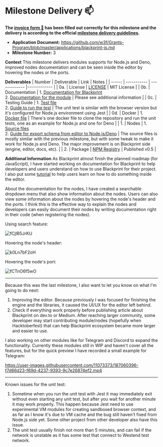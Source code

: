 # Milestone Delivery :mailbox:

**The [invoice form :pencil:](https://docs.google.com/forms/d/e/1FAIpQLSfmNYaoCgrxyhzgoKQ0ynQvnNRoTmgApz9NrMp-hd8mhIiO0A/viewform) has been filled out correctly for this milestone and the delivery is according to the official [milestone delivery guidelines](https://github.com/w3f/Grants-Program/blob/master/docs/milestone-deliverables-guidelines.md).**

* **Application Document:** https://github.com/w3f/Grants-Program/blob/master/applications/blackprint-js.md
* **Milestone Number:** 3

**Context**
This milestone delivers modules supports for Node.js and Deno, improved nodes documentation and can be seen inside the editor by hovering the nodes or the ports.

**Deliverables**
| Number | Deliverable | Link | Notes |
| -----: | ----------- | ------------- |------------- |
| 0a. | License | [LICENSE](https://github.com/Blackprint/nodes-polkadot.js/blob/189ebaf5d3b3b4cd325e2a0d3ff46aaba4862d15/LICENSE) | MIT License |
| 0b. | Documentation | 1. [Documentation for Blackprint](https://blackprint.github.io/#page/sketch/1#;bpdocs:Home)<br>2. [Documentation for the module](https://github.com/Blackprint/nodes-polkadot.js/blob/189ebaf5d3b3b4cd325e2a0d3ff46aaba4862d15/README.md) | Please see additional information |
| 0c. | Testing Guide | 1. [Test file](https://github.com/Blackprint/nodes-polkadot.js/blob/189ebaf5d3b3b4cd325e2a0d3ff46aaba4862d15/tests/node.test.js)<br>2. [Guide to run the test](https://github.com/Blackprint/nodes-polkadot.js/blob/189ebaf5d3b3b4cd325e2a0d3ff46aaba4862d15/README.md#running-test) | The unit test is similar with the browser version but it's configured for Node.js environment using Jest |
| 0d. | Docker | 1. [Docker file](https://github.com/Blackprint/nodes-polkadot.js/tree/189ebaf5d3b3b4cd325e2a0d3ff46aaba4862d15/.github/docker) | There's one docker file to clone the repository and run the unit tests, one as an example for Node.js and one for Deno |
| 1. | Nodes | 1. [Source files](https://github.com/Blackprint/nodes-polkadot.js/tree/189ebaf5d3b3b4cd325e2a0d3ff46aaba4862d15/src)<br>2. [Guide for export schema from editor to Node.js/Deno](https://github.com/Blackprint/nodes-polkadot.js/blob/189ebaf5d3b3b4cd325e2a0d3ff46aaba4862d15/README.md#run-in-different-environment) | The source files is mostly similar with the previous milestone, but with some tweak to make it work for Node.js and Deno. The major improvement is on Blackprint side (engine, editor, docs, etc). |
| 2. | Package | [NPM Registry](https://www.npmjs.com/package/@blackprint/nodes-polkadot.js) | Published v0.5 |

**Additional Information**
As Blackprint almost finish the planned roadmap (for JavaScript), I have started working on documentation for Blackprint to help developers and users understand on how to use Blackprint for their project. I also put some [tutorial](https://blackprint.github.io/#;bpdocs:Editor/Tutorial) to help users learn on how to do something inside the editor.

About the documentation for the nodes, I have created a searchable dropdown menu that also show information about the nodes. Users can also view some information about the nodes by hovering the node's header and the ports. I think this is the effective way to explain the nodes and developers can easily document their nodes by writing documentation right in their code (when registering the nodes).

Using search feature:

![fCjIB5JrKU](https://user-images.githubusercontent.com/11073373/187021112-d37e9aee-8a73-4d02-b56a-0e8bb3e06217.jpg)

Hovering the node's header:

![k0Ln7bF2oH](https://user-images.githubusercontent.com/11073373/186894430-4c8862f6-f7a6-43ce-b599-033fbe9f079c.jpg)

Hovering the node's port:

![fCTnO6f5wO](https://user-images.githubusercontent.com/11073373/186894515-4a0d0225-8802-49b0-9d58-3ddc334cdfb5.jpg)

---

Because this was the last milestone, I also want to let you know on what I'm going to do next:
1. Improving the editor. Because previously I was focused for finishing the engine and the libraries, it caused the UI/UX for the editor left behind.
2. Check if everything work properly before publishing article about Blackprint on dev.to or Medium. After reaching larger community, some developer may start contributing module/nodes (hopefully when Hacktoberfest) that can help Blackprint ecosystem became more larger and easier to use.

I also working on other modules like for Telegram and Discord to expand the functionality. Currently these modules still in WIP and haven't cover all the features, but for the quick preview I have recorded a small example for Telegram:

https://user-images.githubusercontent.com/11073373/187060396-f7d66d23-f69d-4237-9393-9c7e26874ef2.mp4

---

Known issues for the unit test:
1. Sometime when you run the unit test with Jest it may immediately exit without even starting any unit test, but after you wait for another minute it may work properly. This happen because Jest need to use experimental VM modules for creating sandboxed browser context, and as far as I know it's due to VM cache and the bug still haven't fixed from Node.js side yet. Some other project from other developer also have this issue.
2. The unit test usually finish not more than 5 minutes, and can fail if the network is unstable as it has some test that connect to Westend test network.